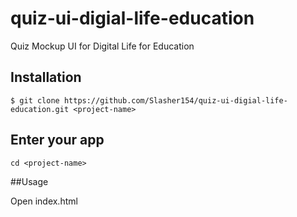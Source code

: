 # quiz-ui-digial-life-education
Quiz Mockup UI for Digital Life for Education

## Installation

```$ git clone https://github.com/Slasher154/quiz-ui-digial-life-education.git <project-name>```

## Enter your app
```cd <project-name>```

##Usage

Open index.html
